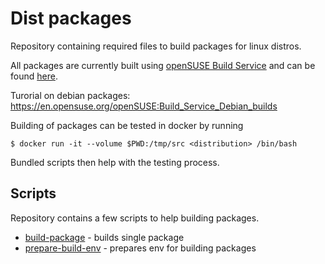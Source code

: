 # Dist packages

Repository containing required files to build packages for linux distros.

All packages are currently built using [openSUSE Build Service](https://build.opensuse.org/) and can be found [here](https://build.opensuse.org/project/show/home:nenadalm).

Turorial on debian packages: https://en.opensuse.org/openSUSE:Build_Service_Debian_builds

Building of packages can be tested in docker by running
```
$ docker run -it --volume $PWD:/tmp/src <distribution> /bin/bash
```

Bundled scripts then help with the testing process.

## Scripts

Repository contains a few scripts to help building packages.

- [build-package](doc/build-package.md) - builds single package
- [prepare-build-env](doc/prepare-build-env.md) - prepares env for building packages
